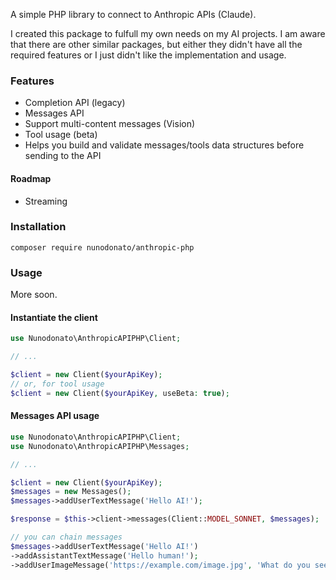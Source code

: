 A simple PHP library to connect to Anthropic APIs (Claude).

I created this package to fulfull my own needs on my AI projects. I am aware that there are other similar packages, but either they didn't have all the required features or I just didn't like the implementation and usage.

### Features
* Completion API (legacy)
* Messages API
* Support multi-content messages (Vision)
* Tool usage (beta)
* Helps you build and validate messages/tools data structures before sending to the API

#### Roadmap
* Streaming

### Installation
`composer require nunodonato/anthropic-php`

### Usage

More soon.

#### Instantiate the client

```php
use Nunodonato\AnthropicAPIPHP\Client;

// ...

$client = new Client($yourApiKey);
// or, for tool usage
$client = new Client($yourApiKey, useBeta: true);
```

#### Messages API usage

```php
use Nunodonato\AnthropicAPIPHP\Client;
use Nunodonato\AnthropicAPIPHP\Messages;

// ...

$client = new Client($yourApiKey);
$messages = new Messages();
$messages->addUserTextMessage('Hello AI!');

$response = $this->client->messages(Client::MODEL_SONNET, $messages);

// you can chain messages
$messages->addUserTextMessage('Hello AI!')
->addAssistantTextMessage('Hello human!');
->addUserImageMessage('https://example.com/image.jpg', 'What do you see here?');

```